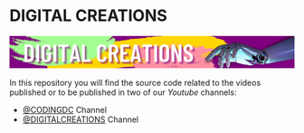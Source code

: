 # DIGITAL CREATIONS
![](images/DIGITAL.png?raw=true)

In this repository you will find the source code related to the videos published or to be published in two of our *Youtube* channels:<br>

- [@CODINGDC](https://www.youtube.com/channel/UCyouN2On4khB5is1RcrR8Hw) Channel
- [@DIGITALCREATIONS](https://www.youtube.com/channel/UCaVlIJeyapwQpjOoFMZJZZg) Channel

